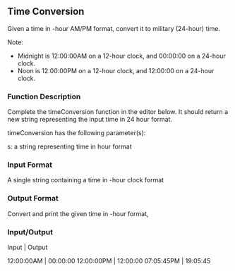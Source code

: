 ## Time Conversion

Given a time in -hour AM/PM format, convert it to military (24-hour) time.

Note: 
- Midnight is 12:00:00AM on a 12-hour clock, and 00:00:00 on a 24-hour clock. 
- Noon is 12:00:00PM on a 12-hour clock, and 12:00:00 on a 24-hour clock.

### Function Description

Complete the timeConversion function in the editor below. It should return a new string representing the input time in 24 hour format.

timeConversion has the following parameter(s):

s: a string representing time in  hour format

### Input Format

A single string  containing a time in -hour clock format

### Output Format

Convert and print the given time in -hour format, 

### Input/Output
Input   |   Output

12:00:00AM  | 00:00:00
12:00:00PM  | 12:00:00
07:05:45PM  | 19:05:45